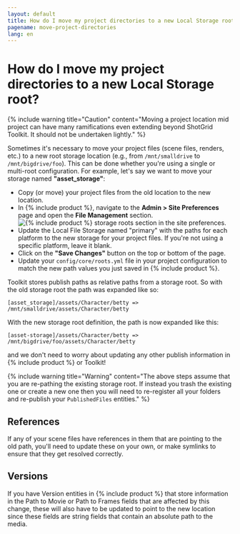 ```yaml
---
layout: default
title: How do I move my project directories to a new Local Storage root?
pagename: move-project-directories
lang: en
---
```


# How do I move my project directories to a new Local Storage root?

{% include warning title="Caution" content="Moving a project location mid project can have many ramifications even extending beyond ShotGrid Toolkit. It should not be undertaken lightly." %}

Sometimes it's necessary to move your project files (scene files, renders, etc.) to a new root storage location (e.g., from `/mnt/smalldrive` to `/mnt/bigdrive/foo`). This can be done whether you're using a single or multi-root configuration. For example, let's say we want to move your storage named **"asset_storage"**:

- Copy (or move) your project files from the old location to the new location.
- In {% include product %}, navigate to the **Admin > Site Preferences** page and open the **File Management** section.
    ![{% include product %} storage roots section in the site preferences.](./images/shotgun-storage-roots.png)
- Update the Local File Storage named "primary" with the paths for each platform to the new storage for your project files. If you're not using a specific platform, leave it blank.
- Click on the **"Save Changes"** button on the top or bottom of the page.
- Update your `config/core/roots.yml` file in your project configuration to match the new path values you just saved in {% include product %}.

Toolkit stores publish paths as relative paths from a storage root. So with the old storage root the path was expanded like so:

    [asset_storage]/assets/Character/betty => /mnt/smalldrive/assets/Character/betty

With the new storage root definition, the path is now expanded like this:

    [asset-storage]/assets/Character/betty => /mnt/bigdrive/foo/assets/Character/betty

and we don't need to worry about updating any other publish information in {% include product %} or Toolkit! 

{% include warning title="Warning" content="The above steps assume that you are re-pathing the existing storage root. If instead you trash the existing one or create a new one then you will need to re-register all your folders and re-publish your `PublishedFiles` entities." %}

## References

If any of your scene files have references in them that are pointing to the old path, you'll need to update these on your own, or make symlinks to ensure that they get resolved correctly.

## Versions

If you have Version entities in {% include product %} that store information in the Path to Movie or Path to Frames fields that are affected by this change, these will also have to be updated to point to the new location since these fields are string fields that contain an absolute path to the media.